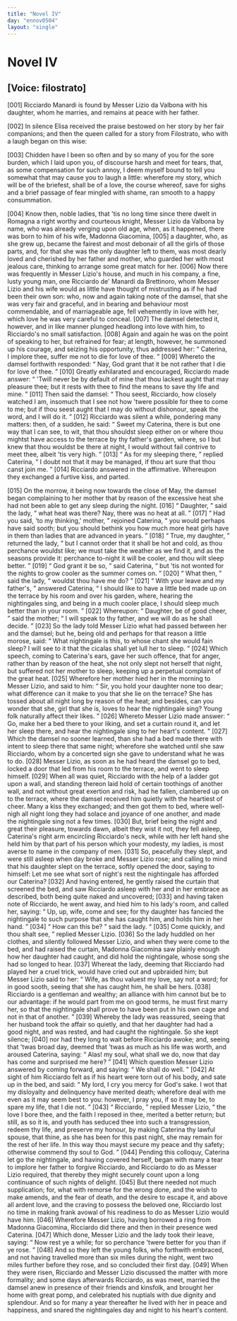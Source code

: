 ```yaml
---
title: "Novel IV"
day: "ennov0504"
layout: "single"
---
```

<div id="nov0504" type="novella" who="filostrato">
 <h1>
  Novel IV
 </h1>
 <p>
  <h2>
   [Voice: filostrato]
  </h2>
 </p>
 <argument>
  <p>
   <a name="p05040001">
    [001]
   </a>
   Ricciardo Manardi is found by Messer Lizio da Valbona
 with his daughter, whom he marries, and remains at
 peace with her father.
  </p>
 </argument>
 <div3 type="commentary" who="author">
  <p>
   <a name="p05040002">
    [002]
   </a>
   In
   silence Elisa received the praise bestowed on her story by
 her fair companions; and then the queen called for a story from
 Filostrato, who with a laugh began on this wise:
  </p>
 </div3>
 <div3 type="commentary" who="filostrato">
  <p>
   <a name="p05040003">
    [003]
   </a>
   Chidden have I
 been so often and by so many of you for the sore burden, which I
 laid upon you, of discourse harsh and meet for tears, that, as some
 compensation for such annoy, I deem myself bound to tell you somewhat
 that may cause you to laugh a little: wherefore my story,
 which will be of the briefest, shall be of a love, the course whereof,
 save for sighs and a brief passage of fear mingled with shame, ran
 smooth to a happy consummation.
  </p>
 </div3>
 <p>
  <a name="p05040004">
   [004]
  </a>
  Know then, noble ladies, that 'tis no long time since there dwelt
 in Romagna a right worthy and courteous knight, Messer Lizio da
 Valbona by name, who was already verging upon old age, when, as it
 happened, there was born to him of his wife, Madonna Giacomina,
  <a name="p05040005">
   [005]
  </a>
  a daughter, who, as she grew up, became the fairest and most debonair
 of all the girls of those parts, and, for that she was the only daughter
 left to them, was most dearly loved and cherished by her father and
 mother, who guarded her with most jealous care, thinking to arrange
 some great match for her.
  <a name="p05040006">
   [006]
  </a>
  Now there was frequently in Messer
 Lizio's house, and much in his company, a fine, lusty young man,
 one Ricciardo de' Manardi da Brettinoro, whom Messer Lizio and
 his wife would as little have thought of mistrusting as if he had been
 their own son: who, now and again taking note of the damsel, that
 she was very fair and graceful, and in bearing and behaviour most
  commendable, and of marriageable age, fell vehemently in love with
 her, which love he was very careful to conceal.
  <a name="p05040007">
   [007]
  </a>
  The damsel detected
 it, however, and in like manner plunged headlong into love with
 him, to Ricciardo's no small satisfaction.
  <a name="p05040008">
   [008]
  </a>
  Again and again he was
 on the point of speaking to her, but refrained for fear; at length,
 however, he summoned up his courage, and seizing his opportunity,
 thus addressed her:
  <q direct="unspecified">
   Caterina, I implore thee, suffer me not to
 die for love of thee.
  </q>
  <a name="p05040009">
   [009]
  </a>
  Whereto the damsel forthwith responded:
  <q direct="unspecified">
   Nay, God grant that it be not rather that I die for love of thee.
  </q>
  <a name="p05040010">
   [010]
  </a>
  Greatly exhilarated and encouraged, Ricciardo made answer:
  <q direct="unspecified">
   'Twill never be by default of mine that thou lackest aught that
 may pleasure thee; but it rests with thee to find the means to save
 thy life and mine.
  </q>
  <a name="p05040011">
   [011]
  </a>
  Then said the damsel:
  <q direct="unspecified">
   Thou seest, Ricciardo,
 how closely watched I am, insomuch that I see not how 'twere
 possible for thee to come to me; but if thou seest aught that I may
 do without dishonour, speak the word, and I will do it.
  </q>
  <a name="p05040012">
   [012]
  </a>
  Ricciardo
 was silent a while, pondering many matters: then, of a sudden, he
 said:
  <q direct="unspecified">
   Sweet my Caterina, there is but one way that I can see,
 to wit, that thou shouldst sleep either on or where thou mightst have
 access to the terrace by thy father's garden, where, so I but knew
 that thou wouldst be there at night, I would without fail contrive
 to meet thee, albeit 'tis very high.
  </q>
  <a name="p05040013">
   [013]
  </a>
  <q direct="unspecified">
   As for my sleeping there,
  </q>
  replied Caterina,
  <q direct="unspecified">
   I doubt not that it may be managed, if thou art
 sure that thou canst join me.
  </q>
  <a name="p05040014">
   [014]
  </a>
  Ricciardo answered in the affirmative.
 Whereupon they exchanged a furtive kiss, and parted.
 </p>
 <p>
  <a name="p05040015">
   [015]
  </a>
  On the morrow, it being now towards the close of May, the
 damsel began complaining to her mother that by reason of the
 excessive heat she had not been able to get any sleep during the
 night.
  <a name="p05040016">
   [016]
  </a>
  <q direct="unspecified">
   Daughter,
  </q>
  said the lady,
  <q direct="unspecified">
   what heat was there? Nay,
 there was no heat at all.
  </q>
  <a name="p05040017">
   [017]
  </a>
  <q direct="unspecified">
   Had you said, 'to my thinking,'
 mother,
  </q>
  rejoined Caterina,
  <q direct="unspecified">
   you would perhaps have said sooth;
 but you should bethink you how much more heat girls have in them
 than ladies that are advanced in years.
  </q>
  <a name="p05040018">
   [018]
  </a>
  <q direct="unspecified">
   True, my daughter,
  </q>
  returned the lady,
  <q direct="unspecified">
   but I cannot order that it shall be hot and cold,
 as thou perchance wouldst like; we must take the weather as we
 find it, and as the seasons provide it: perchance to-night it will be
 cooler, and thou wilt sleep better.
  </q>
  <a name="p05040019">
   [019]
  </a>
  <q direct="unspecified">
   God grant it be so,
  </q>
  said
 Caterina,
  <q direct="unspecified">
   but 'tis not wonted for the nights to grow cooler as the
   summer comes on.
  </q>
  <a name="p05040020">
   [020]
  </a>
  <q direct="unspecified">
   What then,
  </q>
  said the lady,
  <q direct="unspecified">
   wouldst thou
 have me do?
  </q>
  <a name="p05040021">
   [021]
  </a>
  <q direct="unspecified">
   With your leave and my father's,
  </q>
  answered
 Caterina,
  <q direct="unspecified">
   I should like to have a little bed made up on the terrace
 by his room and over his garden, where, hearing the nightingales
 sing, and being in a much cooler place, I should sleep much better
 than in your room.
  </q>
  <a name="p05040022">
   [022]
  </a>
  Whereupon:
  <q direct="unspecified">
   Daughter, be of good cheer,
  </q>
  said the mother;
  <q direct="unspecified">
   I will speak to thy father, and we will do as he
 shall decide.
  </q>
  <a name="p05040023">
   [023]
  </a>
  So the lady told Messer Lizio what had passed between
 her and the damsel; but he, being old and perhaps for that reason
 a little morose, said:
  <q direct="unspecified">
   What nightingale is this, to whose chant
 she would fain sleep? I will see to it that the cicalas shall yet lull
 her to sleep.
  </q>
  <a name="p05040024">
   [024]
  </a>
  Which speech, coming to Caterina's ears, gave her
 such offence, that for anger, rather than by reason of the heat, she
 not only slept not herself that night, but suffered not her mother to
 sleep, keeping up a perpetual complaint of the great heat.
  <a name="p05040025">
   [025]
  </a>
  Wherefore
 her mother hied her in the morning to Messer Lizio, and said
 to him:
  <q direct="unspecified">
   Sir, you hold your daughter none too dear; what difference
 can it make to you that she lie on the terrace? She has tossed
 about all night long by reason of the heat; and besides, can you
 wonder that she, girl that she is, loves to hear the nightingale sing?
 Young folk naturally affect their likes.
  </q>
  <a name="p05040026">
   [026]
  </a>
  Whereto Messer Lizio
 made answer:
  <q direct="unspecified">
   Go, make her a bed there to your liking, and set
 a curtain round it, and let her sleep there, and hear the nightingale
 sing to her heart's content.
  </q>
  <a name="p05040027">
   [027]
  </a>
  Which the damsel no sooner learned,
 than she had a bed made there with intent to sleep there that same
 night; wherefore she watched until she saw Ricciardo, whom by a
 concerted sign she gave to understand what he was to do.
  <a name="p05040028">
   [028]
  </a>
  Messer
 Lizio, as soon as he had heard the damsel go to bed, locked a door
 that led from his room to the terrace, and went to sleep himself.
  <a name="p05040029">
   [029]
  </a>
  When all was quiet, Ricciardo with the help of a ladder got upon
 a wall, and standing thereon laid hold of certain toothings of another
 wall, and not without great exertion and risk, had he fallen, clambered
 up on to the terrace, where the damsel received him quietly with
 the heartiest of cheer. Many a kiss they exchanged; and then got
 them to bed, where well-nigh all night long they had solace and
 joyance of one another, and made the nightingale sing not a few
 times.
  <a name="p05040030">
   [030]
  </a>
  But, brief being the night and great their pleasure, towards
 dawn, albeit they wist it not, they fell asleep, Caterina's right arm
  encircling Ricciardo's neck, while with her left hand she held him
 by that part of his person which your modesty, my ladies, is most
 averse to name in the company of men.
  <a name="p05040031">
   [031]
  </a>
  So, peacefully they slept,
 and were still asleep when day broke and Messer Lizio rose; and
 calling to mind that his daughter slept on the terrace, softly opened
 the door, saying to himself: Let me see what sort of night's rest
 the nightingale has afforded our Caterina?
  <a name="p05040032">
   [032]
  </a>
  And having entered,
 he gently raised the curtain that screened the bed, and saw Ricciardo
 asleep with her and in her embrace as described, both being quite
 naked and uncovered;
  <a name="p05040033">
   [033]
  </a>
  and having taken note of Ricciardo, he went
 away, and hied him to his lady's room, and called her, saying:
  <q direct="unspecified">
   Up,
 up, wife, come and see; for thy daughter has fancied the nightingale
 to such purpose that she has caught him, and holds him in her hand.
  </q>
  <a name="p05040034">
   [034]
  </a>
  <q direct="unspecified">
   How can this be?
  </q>
  said the lady.
  <q direct="unspecified">
   <a name="p05040035">
    [035]
   </a>
   Come quickly, and thou shalt
 see,
  </q>
  replied Messer Lizio.
  <a name="p05040036">
   [036]
  </a>
  So the lady huddled on her clothes, and
 silently followed Messer Lizio, and when they were come to the
 bed, and had raised the curtain, Madonna Giacomina saw plainly
 enough how her daughter had caught, and did hold the nightingale,
 whose song she had so longed to hear.
  <a name="p05040037">
   [037]
  </a>
  Whereat the lady, deeming
 that Ricciardo had played her a cruel trick, would have cried out
 and upbraided him; but Messer Lizio said to her:
  <q direct="unspecified">
   Wife, as thou
 valuest my love, say not a word; for in good sooth, seeing that she
 has caught him, he shall be hers.
   <a name="p05040038">
    [038]
   </a>
   Ricciardo is a gentleman and
 wealthy; an alliance with him cannot but be to our advantage: if
 he would part from me on good terms, he must first marry her, so
 that the nightingale shall prove to have been put in his own cage
 and not in that of another.
  </q>
  <a name="p05040039">
   [039]
  </a>
  Whereby the lady was reassured, seeing
 that her husband took the affair so quietly, and that her daughter had
 had a good night, and was rested, and had caught the nightingale.
 So she kept silence;
  <a name="p05040040">
   [040]
  </a>
  nor had they long to wait before Ricciardo
 awoke; and, seeing that 'twas broad day, deemed that 'twas as much
 as his life was worth, and aroused Caterina, saying:
  <q direct="unspecified">
   Alas! my
 soul, what shall we do, now that day has come and surprised me
 here?
  </q>
  <a name="p05040041">
   [041]
  </a>
  Which question Messer Lizio answered by coming forward,
 and saying:
  <q direct="unspecified">
   We shall do well.
  </q>
  <a name="p05040042">
   [042]
  </a>
  At sight of him Ricciardo felt
 as if his heart were torn out of his body, and sate up in the bed, and
 said:
  <q direct="unspecified">
   My lord, I cry you mercy for God's sake. I wot that my
 disloyalty and delinquency have merited death; wherefore deal with
   me even as it may seem best to you: however, I pray you, if so it
 may be, to spare my life, that I die not.
  </q>
  <a name="p05040043">
   [043]
  </a>
  <q direct="unspecified">
   Ricciardo,
  </q>
  replied
 Messer
 Lizio,
  <q direct="unspecified">
   the love I bore thee, and the faith I reposed in thee, merited
 a better return; but still, as so it is, and youth has seduced thee into
 such a transgression, redeem thy life, and preserve my honour, by
 making Caterina thy lawful spouse, that thine, as she has been for
 this past night, she may remain for the rest of her life. In this way
 thou mayst secure my peace and thy safety; otherwise commend thy
 soul to God.
  </q>
  <a name="p05040044">
   [044]
  </a>
  Pending this colloquy, Caterina let go the nightingale,
 and having covered herself, began with many a tear to implore her
 father to forgive Ricciardo, and Ricciardo to do as Messer Lizio
 required, that thereby they might securely count upon a long continuance
 of such nights of delight.
  <a name="p05040045">
   [045]
  </a>
  But there needed not much
 supplication; for, what with remorse for the wrong done, and the
 wish to make amends, and the fear of death, and the desire to escape
 it, and above all ardent love, and the craving to possess the beloved
 one, Ricciardo lost no time in making frank avowal of his readiness
 to do as Messer Lizio would have him.
  <a name="p05040046">
   [046]
  </a>
  Wherefore Messer Lizio,
 having borrowed a ring from Madonna Giacomina, Ricciardo did
 there and then in their presence wed Caterina.
  <a name="p05040047">
   [047]
  </a>
  Which done, Messer
 Lizio and the lady took their leave, saying:
  <q direct="unspecified">
   Now rest ye a while;
 for so perchance 'twere better for you than if ye rose.
  </q>
  <a name="p05040048">
   [048]
  </a>
  And so
 they left the young folks, who forthwith embraced, and not having
 travelled more than six miles during the night, went two miles
 further before they rose, and so concluded their first day.
  <a name="p05040049">
   [049]
  </a>
  When
 they were risen, Ricciardo and Messer Lizio discussed the matter
 with more formality; and some days afterwards Ricciardo, as was
 meet, married the damsel anew in presence of their friends and
 kinsfolk, and brought her home with great pomp, and celebrated his
 nuptials with due dignity and splendour. And so for many a year
 thereafter he lived with her in peace and happiness, and snared the
 nightingales day and night to his heart's content.
 </p>
</div>